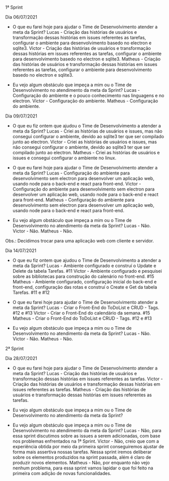 1ª Sprint

Dia 06/07/2021

- O que eu farei hoje para ajudar o Time de Desenvolvimento atender a meta da Sprint?
Lucas - Criação das histórias de usuários e transformação dessas histórias em issues referentes as tarefas, configurar o ambiente para desenvolvimento basedo no electron e sqlite3.
Victor - Criação das histórias de usuários e transformação dessas histórias em issues referentes as tarefas, configurar o ambiente para desenvolvimento basedo no electron e sqlite3.
Matheus - Criação das histórias de usuários e transformação dessas histórias em issues referentes as tarefas, configurar o ambiente para desenvolvimento basedo no electron e sqlite3.

- Eu vejo algum obstáculo que impeça a mim ou o Time de Desenvolvimento no atendimento
da meta da Sprint?
Lucas - Configuração do ambiente e o pouco conhecimento nas linguagens e no electron.
Victor - Configuração do ambiente.
Matheus - Configuração do ambiente.


Dia 09/07/2021 

- O que eu fiz ontem que ajudou o Time de Desenvolvimento a atender a meta da Sprint?
Lucas - Criei as histórias de usuários e issues, mas não consegui configurar o ambiente, devido ao sqlite3 ter que ser compilado junto ao electron.
Victor - Criei as histórias de usuários e issues, mas não consegui configurar o ambiente, devido ao sqlite3 ter que ser compilado junto ao electron.
Matheus - Criei as histórias de usuários e issues e consegui configurar o ambiente no linux.

- O que eu farei hoje para ajudar o Time de Desenvolvimento atender a meta da Sprint?
Lucas - Configuração do ambiente para desenvolvimento sem electron para desenvolver um aplicação web, usando node para o back-end e react para front-end.
Victor - Configuração do ambiente para desenvolvimento sem electron para desenvolver um aplicação web, usando node para o back-end e react para front-end.
Matheus - Configuração do ambiente para desenvolvimento sem electron para desenvolver um aplicação web, usando node para o back-end e react para front-end.

- Eu vejo algum obstáculo que impeça a mim ou o Time de Desenvolvimento no atendimento
da meta da Sprint?
Lucas - Não.
Victor - Não.
Matheus - Não.

Obs.: Decidimos trocar para uma aplicação web com cliente e servidor.

Dia 14/07/2021

- O que eu fiz ontem que ajudou o Time de Desenvolvimento a atender a meta da Sprint?
Lucas - Ambiente configurado e construí o Update e Delete da tabela Tarefas. #11
Victor - Ambiente configurado e pesquisei sobre as bibliotecas para construção do calenário no front-end. #15
Matheus - Ambiente configurado, configuração inicial do back-end e front-end, configuração das rotas e construí o Create e Get da tabela Tarefas. #11 e #12

- O que eu farei hoje para ajudar o Time de Desenvolvimento atender a meta da Sprint?
Lucas - Criar o Front-End do ToDoList e CRUD - Tags. #12 e #13
Victor - Criar o Front-End do calendário da semana. #15
Matheus - Criar o Front-End do ToDoList e CRUD - Tags. #12 e #13

- Eu vejo algum obstáculo que impeça a mim ou o Time de Desenvolvimento no atendimento
da meta da Sprint?
Lucas - Não.
Victor - Não.
Matheus - Não.

2ª Sprint

Dia 28/07/2021

- O que eu farei hoje para ajudar o Time de Desenvolvimento atender a meta da Sprint?
Lucas - Criação das histórias de usuários e transformação dessas histórias em issues referentes as tarefas.
Victor - Criação das histórias de usuários e transformação dessas histórias em issues referentes as tarefas.
Matheus - Criação das histórias de usuários e transformação dessas histórias em issues referentes as tarefas.

- Eu vejo algum obstáculo que impeça a mim ou o Time de Desenvolvimento no atendimento
da meta da Sprint?
- Eu vejo algum obstáculo que impeça a mim ou o Time de Desenvolvimento no atendimento
da meta da Sprint?
Lucas - Não, para essa sprint discutimos sobre as issues a serem adicionadas, com base nos problemas enfrentados na 1ª Sprint.
Victor - Não, creio que com a experiência obtida por meio da primeira sprint conseguiremos ajustar de forma mais assertiva nossas tarefas. Nessa sprint iremos deliberar sobre os elementos produzidos na sprint passada, além é claro de produzir novos elementos.
Matheus - Não, por enquanto não vejo nenhum problema, para essa sprint vamos lapidar o que foi feito na primeira com adição de novas funcionalidades.